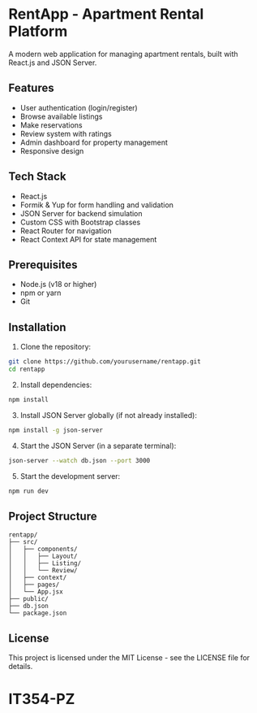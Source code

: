 # RentApp - Apartment Rental Platform

A modern web application for managing apartment rentals, built with React.js and JSON Server.

## Features

- User authentication (login/register)
- Browse available listings
- Make reservations
- Review system with ratings
- Admin dashboard for property management
- Responsive design

## Tech Stack

- React.js
- Formik & Yup for form handling and validation
- JSON Server for backend simulation
- Custom CSS with Bootstrap classes
- React Router for navigation
- React Context API for state management

## Prerequisites

- Node.js (v18 or higher)
- npm or yarn
- Git

## Installation

1. Clone the repository:
```bash
git clone https://github.com/yourusername/rentapp.git
cd rentapp
```

2. Install dependencies:
```bash
npm install
```

3. Install JSON Server globally (if not already installed):
```bash
npm install -g json-server
```

4. Start the JSON Server (in a separate terminal):
```bash
json-server --watch db.json --port 3000
```

5. Start the development server:
```bash
npm run dev
```



## Project Structure

```
rentapp/
├── src/
│   ├── components/
│   │   ├── Layout/
│   │   ├── Listing/
│   │   └── Review/
│   ├── context/
│   ├── pages/
│   └── App.jsx
├── public/
├── db.json
└── package.json
```



## License

This project is licensed under the MIT License - see the LICENSE file for details.

# IT354-PZ

